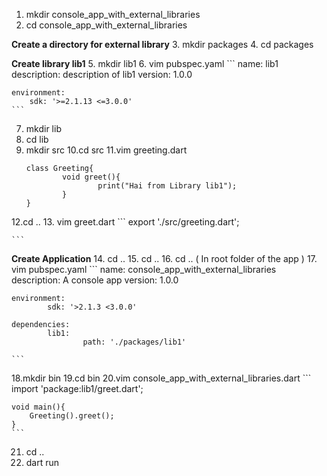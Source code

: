 1. mkdir console_app_with_external_libraries
2. cd console_app_with_external_libraries

**Create a directory for external library**
3. mkdir packages
4. cd packages


**Create library lib1**
5. mkdir lib1
6. vim pubspec.yaml
	```
	name: lib1
	description: description of lib1
	version: 1.0.0

	environment:
		sdk: '>=2.1.13 <=3.0.0'
	```
7. mkdir lib
8. cd lib
9. mkdir src
10.cd src
11.vim greeting.dart
	```
	class Greeting{
        	void greet(){
                	print("Hai from Library lib1");
	        }
	}
	```
12.cd ..
13. vim greet.dart
	```
	export './src/greeting.dart';

	```
**Create Application**
14. cd ..
15. cd ..
16. cd .. ( In root folder of the app )
17. vim pubspec.yaml
	```
	name: console_app_with_external_libraries
	description: A console app
	version: 1.0.0

	environment:
        	sdk: '>2.1.3 <3.0.0'

	dependencies:
        	lib1:
                	path: './packages/lib1'

	```
18.mkdir bin
19.cd bin
20.vim console_app_with_external_libraries.dart
	```
	import 'package:lib1/greet.dart';

	void main(){
		Greeting().greet();
	} 
	```
21. cd ..
22. dart run



